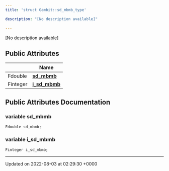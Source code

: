 ```yaml
---
title: 'struct Gambit::sd_mbmb_type'

description: "[No description available]"

---
```









[No description available]

## Public Attributes

|                | Name           |
| -------------- | -------------- |
| Fdouble | **[sd_mbmb](/documentation/code/main/classes/structgambit_1_1sd__mbmb__type/#variable-sd-mbmb)**  |
| Finteger | **[i_sd_mbmb](/documentation/code/main/classes/structgambit_1_1sd__mbmb__type/#variable-i-sd-mbmb)**  |

## Public Attributes Documentation

### variable sd_mbmb

```
Fdouble sd_mbmb;
```


### variable i_sd_mbmb

```
Finteger i_sd_mbmb;
```


-------------------------------

Updated on 2022-08-03 at 02:29:30 +0000